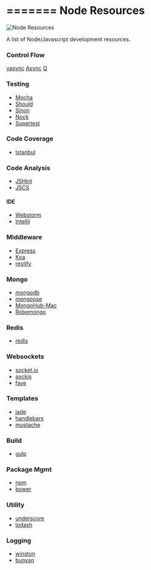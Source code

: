 =======
Node Resources
=========

![Node Resources](http://teknosains.com/assets/images/nodejs.png)

A list of Node/Javascript development resources.

### Control Flow
[vasync](https://www.npmjs.org/package/vasync)
[Async](https://github.com/caolan/async) 
[Q](https://github.com/kriskowal/q)

### Testing
* [Mocha](http://visionmedia.github.io/mocha/)
* [Should](https://github.com/visionmedia/should.js/)
* [Sinon](http://sinonjs.org/)
* [Nock]()
* [Supertest]()

### Code Coverage
* [Istanbul](https://github.com/gotwarlost/istanbul)

### Code Analysis
* [JSHint](https://github.com/jshint/jshint/)
* [JSCS](https://github.com/mdevils/node-jscs)

#### IDE
* [Webstorm](http://www.jetbrains.com/webstorm/)
* [Intellij](http://www.jetbrains.com/idea/)

### Middleware
* [Express](http://expressjs.com/)
* [Koa](http://koajs.com/)
* [restify](http://mcavage.me/node-restify/)

### Mongo
* [mongodb](http://www.mongodb.org/)
* [mongoose](http://mongoosejs.com/)
* [MongoHub-Mac](https://github.com/fotonauts/MongoHub-Mac)
* [Robomongo](http://robomongo.org/)

### Redis
* [redis](http://redis.io/)

### Websockets
* [socket.io](https://github.com/learnboost/socket.io)
* [sockjs](https://github.com/sockjs/sockjs-client)
* [faye](https://github.com/faye/faye-websocket-node)


### Templates
* [jade](http://jade-lang.com/)
* [handlebars](http://handlebarsjs.com/)
* [mustache](http://mustache.github.com/)

### Build
* [gulp](http://gulpjs.com/)

### Package Mgmt
* [npm](https://www.npmjs.org/)
* [bower](http://bower.io/)

### Utility
* [underscore](http://underscorejs.org/)
* [lodash](http://lodash.com/)

### Logging
* [winston](https://github.com/flatiron/winston)
* [bunyan](https://github.com/trentm/node-bunyan)



